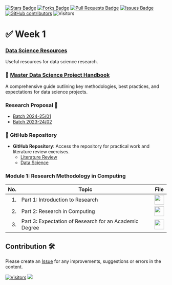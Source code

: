 <a href="https://github.com/drshahizan/research-design/stargazers"><img src="https://img.shields.io/github/stars/drshahizan/research-design" alt="Stars Badge"/></a>
<a href="https://github.com/drshahizan/research-design/network/members"><img src="https://img.shields.io/github/forks/drshahizan/research-design" alt="Forks Badge"/></a>
<a href="https://github.com/drshahizan/research-design/pulls"><img src="https://img.shields.io/github/issues-pr/drshahizan/research-design" alt="Pull Requests Badge"/></a>
<a href="https://github.com/drshahizan/research-design"><img src="https://img.shields.io/github/issues/drshahizan/research-design" alt="Issues Badge"/></a>
<a href="https://github.com/drshahizan/research-design/graphs/contributors"><img alt="GitHub contributors" src="https://img.shields.io/github/contributors/drshahizan/research-design?color=2b9348"></a>
![Visitors](https://api.visitorbadge.io/api/visitors?path=https%3A%2F%2Fgithub.com%2Fdrshahizan%2BDM&labelColor=%23d9e3f0&countColor=%23697689&style=flat)

# ✅ Week 1

### [Data Science Resources](../../materials/ds-resource.md)
Useful resources for data science research.

### 📄 [Master Data Science Project Handbook](./images/Project%20Handbook.pdf)
A comprehensive guide outlining key methodologies, best practices, and expectations for data science projects.  

### Research Proposal 📃
- [Batch 2024-25/01](../../proposal/proposal_2.md) 
- [Batch 2023-24/02](../../proposal/readme.md) 

### 🧠 GitHub Repository
- **GitHub Repository**: Access the repository for practical work and literature review exercises.
  - [Literature Review](../../materials/lr.md)
  - [Data Science](../../materials/ds.md)

### Module 1: Research Methodology in Computing 
| No. | Topic | File|
|----: |------|------|
| 1.   | Part 1: Introduction to Research |<a href="https://youtu.be/1pj7pSYWoxU?si=J5dUqfbpnyCJaCfD" ><img src="../../images/youtube.png" width="30px" height="30px" ></a> |
| 2.   | Part 2: Research in Computing |<a href="https://youtu.be/_wY_HfWA7LI?si=Lv6NOX_FCIqPB7qp" ><img src="../../images/youtube.png" width="30px" height="30px" ></a> |
| 3.   | Part 3: Expectation of Research for an Academic Degree |<a href="https://youtu.be/jWy38T4gV9M?si=0ACv2X__cYhMauM_" ><img src="../../images/youtube.png" width="30px" height="30px" ></a> |





## Contribution 🛠️
Please create an [Issue](https://github.com/drshahizan/research-design/issues) for any improvements, suggestions or errors in the content.


[![Visitors](https://api.visitorbadge.io/api/visitors?path=https%3A%2F%2Fgithub.com%2Fdrshahizan&labelColor=%23697689&countColor=%23555555&style=plastic)](https://visitorbadge.io/status?path=https%3A%2F%2Fgithub.com%2Fdrshahizan)
![](https://hit.yhype.me/github/profile?user_id=81284918)

